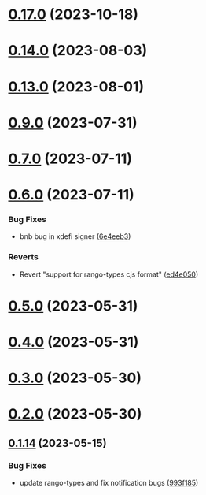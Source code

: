 # [0.17.0](https://github.com/rango-exchange/rango-client/compare/provider-xdefi@0.16.0...provider-xdefi@0.17.0) (2023-10-18)



# [0.14.0](https://github.com/rango-exchange/rango-client/compare/provider-xdefi@0.13.0...provider-xdefi@0.14.0) (2023-08-03)



# [0.13.0](https://github.com/rango-exchange/rango-client/compare/provider-xdefi@0.12.0...provider-xdefi@0.13.0) (2023-08-01)



# [0.9.0](https://github.com/rango-exchange/rango-client/compare/provider-xdefi@0.8.0...provider-xdefi@0.9.0) (2023-07-31)



# [0.7.0](https://github.com/rango-exchange/rango-client/compare/provider-xdefi@0.6.0...provider-xdefi@0.7.0) (2023-07-11)



# [0.6.0](https://github.com/rango-exchange/rango-client/compare/provider-xdefi@0.5.0...provider-xdefi@0.6.0) (2023-07-11)


### Bug Fixes

* bnb bug in xdefi signer ([6e4eeb3](https://github.com/rango-exchange/rango-client/commit/6e4eeb3006345d1e1f9a99c33803bee97f1af9db))


### Reverts

* Revert "support for rango-types cjs format" ([ed4e050](https://github.com/rango-exchange/rango-client/commit/ed4e050bfc0dcde7aeffa6b0d73b02080a5721eb))



# [0.5.0](https://github.com/rango-exchange/rango-client/compare/provider-xdefi@0.4.0...provider-xdefi@0.5.0) (2023-05-31)



# [0.4.0](https://github.com/rango-exchange/rango-client/compare/provider-xdefi@0.3.0...provider-xdefi@0.4.0) (2023-05-31)



# [0.3.0](https://github.com/rango-exchange/rango-client/compare/provider-xdefi@0.2.0...provider-xdefi@0.3.0) (2023-05-30)



# [0.2.0](https://github.com/rango-exchange/rango-client/compare/provider-xdefi@0.1.15...provider-xdefi@0.2.0) (2023-05-30)



## [0.1.14](https://github.com/rango-exchange/rango-client/compare/provider-xdefi@0.1.13...provider-xdefi@0.1.14) (2023-05-15)


### Bug Fixes

* update rango-types and fix notification bugs ([993f185](https://github.com/rango-exchange/rango-client/commit/993f185e0b8c5e5e15a2c65ba2d85d1f9c8daa90))



